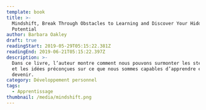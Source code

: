```yaml
---
template: book
title: >-
  Mindshift, Break Through Obstacles to Learning and Discover Your Hidden
  Potential
author: Barbara Oakley
draft: true
readingStart: 2019-05-29T05:15:22.381Z
readingEnd: 2019-06-21T05:15:22.397Z
description: >-
  Dans ce livre, l’auteur montre comment nous pouvons surmonter les stéréotypes
  et les idées préconçues sur ce que nous sommes capables d’apprendre et de
  devenir.
category: Développement personnel
tags:
  - Apprentissage
thumbnail: /media/mindshift.png
---
```


